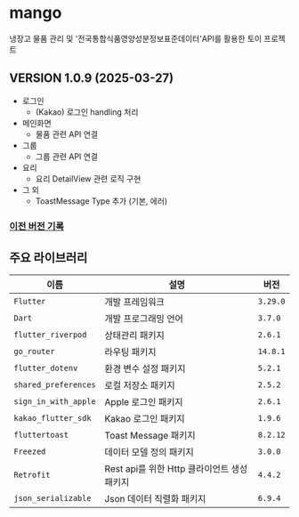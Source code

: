 # mango

냉장고 물품 관리 및 '전국통합식품영양성분정보표준데이터'API를 활용한 토이 프로젝트

## VERSION 1.0.9 (2025-03-27)
 - 로그인
   - (Kakao) 로그인 handling 처리
 - 메인화면
   - 물품 관련 API 연결
 - 그룹
   - 그룹 관련 API 연결
 - 요리
   - 요리 DetailView 관련 로직 구현
 - 그 외
   - ToastMessage Type 추가 (기본, 에러)

### [이전 버전 기록](https://docs.google.com/document/d/1jGvCaHdyLdExCCWo95xoGkFYdY4Mc1hrtk55fEWGx1o/edit?usp=sharing) <br>

## 주요 라이브러리

| 이름           | 설명                           | 버전               |
| ------------ | ---------------------------- | ----------------- |
| `Flutter`      | 개발 프레임워크       | `3.29.0` |
| `Dart`      | 개발 프로그래밍 언어       | `3.7.0` |
| `flutter_riverpod`      | 상태관리 패키지       | `2.6.1` |
| `go_router`      | 라우팅 패키지       | `14.8.1` |
| `flutter_dotenv`      | 환경 변수 설정 패키지       | `5.2.1` |
| `shared_preferences`      | 로컬 저장소 패키지       | `2.5.2` |
| `sign_in_with_apple`      | Apple 로그인 패키지       | `2.6.1` |
| `kakao_flutter_sdk`      | Kakao 로그인 패키지       | `1.9.6` |
| `fluttertoast`      | Toast Message 패키지       | `8.2.12` |
| `Freezed`      | 데이터 모델 정의 패키지       | `3.0.0` |
| `Retrofit`      | Rest api를 위한 Http 클라이언트 생성 패키지       | `4.4.2` |
| `json_serializable`      | Json 데이터 직렬화 패키지     | `6.9.4` |
